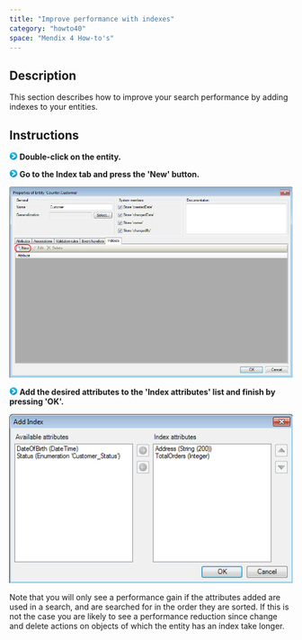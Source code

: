 ```yaml
---
title: "Improve performance with indexes"
category: "howto40"
space: "Mendix 4 How-to's"
---
```

## Description

This section describes how to improve your search performance by adding indexes to your entities.

## Instructions

![](attachments/819203/917932.png) **Double-click on the entity.**

![](attachments/819203/917932.png) **Go to the Index tab and press the 'New' button.**

![](attachments/2621531/2752549.png)

![](attachments/819203/917932.png) **Add the desired attributes to the 'Index attributes' list and finish by pressing 'OK'.**

![](attachments/2621531/2752546.png)

Note that you will only see a performance gain if the attributes added are used in a search, and are searched for in the order they are sorted. If this is not the case you are likely to see a performance reduction since change and delete actions on objects of which the entity has an index take longer.

